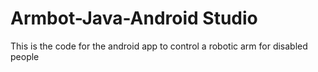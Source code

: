 # Armbot-Java-Android Studio

This is the code for the android app to control a robotic arm for disabled people
